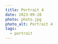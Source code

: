 ```yaml
---
title: Portrait 4
date: 2023-09-28
photo: photo.jpg
photo_alt: Portrait 4
tags:
  - portrait
---
```


